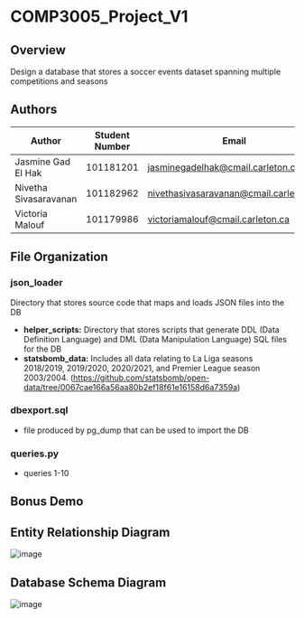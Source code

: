 # COMP3005_Project_V1

## Overview
Design a database that stores a soccer events dataset spanning multiple competitions and seasons

## Authors
| Author | Student Number | Email |
|----------|----------|----------|
|Jasmine Gad El Hak | 101181201 | jasminegadelhak@cmail.carleton.ca|
|Nivetha Sivasaravanan | 101182962 | nivethasivasaravanan@cmail.carleton.ca|
|Victoria Malouf | 101179986 | victoriamalouf@cmail.carleton.ca|

## File Organization
### json_loader
Directory that stores source code that maps and loads JSON files into the DB

- **helper_scripts:** Directory that stores scripts that generate DDL (Data Definition Language) and DML (Data Manipulation Language) SQL files for the DB
- **statsbomb_data:** Includes all data relating to La Liga seasons 2018/2019, 2019/2020, 2020/2021, and Premier League season 2003/2004. (https://github.com/statsbomb/open-data/tree/0067cae166a56aa80b2ef18f61e16158d6a7359a)

### dbexport.sql
- file produced by pg_dump that can be used to import the DB
  
### queries.py
- queries 1-10

## Bonus Demo

## Entity Relationship Diagram

![image](https://github.com/its-jasmine/COMP3005_Project_V1/assets/84146479/a9b042f9-1e75-4ccd-9064-e138b86b630a)

## Database Schema Diagram

![image](https://github.com/its-jasmine/COMP3005_Project_V1/assets/84146479/6236dba7-2efd-47f9-94d4-f601333fbc2f)


